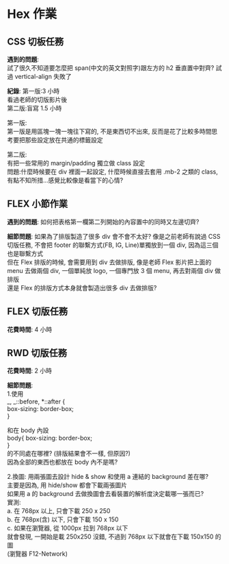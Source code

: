 # Hex 作業

## CSS 切板任務

**遇到的問題**:  
試了很久不知道要怎麼把 span(中文的英文對照字)跟左方的 h2 垂直置中對齊?
試過 vertical-align 失敗了

**紀錄**:
第一版:3 小時  
看過老師的切版影片後  
第二版:盲寫 1.5 小時

第一版:  
第一版是用區塊一塊一塊往下寫的, 不是東西切不出來, 反而是花了比較多時間思考要把那些設定放在共通的標籤設定

第二版:  
有把一些常用的 margin/padding 獨立做 class 設定  
問題:什麼時候要在 div 裡面一起設定, 什麼時候直接去套用 .mb-2 之類的 class, 有點不知所措...感覺比較像是看當下的心情?

## FLEX 小節作業

**遇到的問題**: 如何把表格第一欄第二列開始的內容置中的同時又左邊切齊?

**細節問題**: 如果為了排版製造了很多 div 會不會不太好? 像是之前老師有說過 CSS 切版任務, 不會把 footer 的聯繫方式(FB, IG, Line)單獨放到一個 div, 因為這三個也是聯繫方式  
但在 Flex 排版的時候, 會需要用到 div 去做排版, 像是老師 Flex 影片把上面的 menu 去做兩個 div, 一個單純放 logo, 一個專門放 3 個 menu, 再去對兩個 div 做排版  
還是 Flex 的排版方式本身就會製造出很多 div 去做排版?

## FLEX 切版任務

**花費時間**: 4 小時

## RWD 切版任務

**花費時間**: 2 小時

**細節問題**:  
1.使用  
_,
_::before,
\*::after {  
 box-sizing: border-box;  
}

和在 body 內設  
body{
box-sizing: border-box;  
}  
的不同處在哪裡? (排版結果會不一樣, 但原因?)  
因為全部的東西也都放在 body 內不是嗎?

2.換圖: 用兩張圖去設計 hide & show 和使用 a 連結的 background 差在哪?  
主要是因為, 用 hide/show 都會下載兩張圖片  
如果用 a 的 background 去做換圖會去看裝置的解析度決定載哪一張而已?  
實測:  
a. 在 768px 以上, 只會下載 250 x 250  
b. 在 768px(含) 以下, 只會下載 150 x 150  
c. 如果在瀏覽器, 從 1000px 拉到 768px 以下  
就會發現, 一開始是載 250x250 沒錯, 不過到 768px 以下就會在下載 150x150 的圖  
(瀏覽器 F12-Network)
